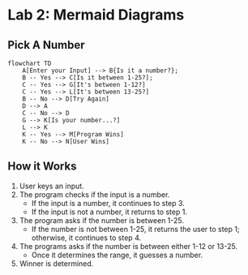 # Lab 2: Mermaid Diagrams

## Pick A Number

```mermaid
flowchart TD
    A[Enter your Input] --> B{Is it a number?};
    B -- Yes --> C[Is it between 1-25?];
    C -- Yes --> G[It's between 1-12?]
    C -- Yes --> L[It's between 13-25?]
    B -- No --> D[Try Again]
    D --> A
    C -- No --> D
    G --> K[Is your number...?]
    L --> K
    K -- Yes --> M[Program Wins]
    K -- No --> N[User Wins]
```

## How it Works

1. User keys an input.
2. The program checks if the input is a number.
   - If the input is a number, it continues to step 3.
   - If the input is not a number, it returns to step 1.
3. The program asks if the number is between 1-25.
   - If the number is not between 1-25, it returns the user to step 1; otherwise, it continues to step 4.
4. The programs asks if the number is between either 1-12 or 13-25.
   - Once it determines the range, it guesses a number.
5. Winner is determined.
